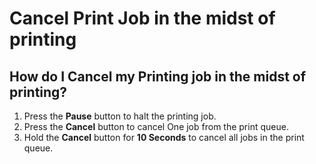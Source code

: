 # Cancel Print Job in the midst of printing

## How do I Cancel my Printing job in the midst of printing?

1. Press the **Pause** button to halt the printing job.
2. Press the **Cancel** button to cancel One job from the print queue.
3. Hold the **Cancel** button for **10 Seconds** to cancel all jobs in the print queue.